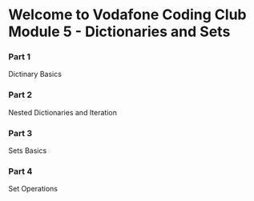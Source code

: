 # Welcome to Vodafone Coding Club Module 5 - Dictionaries and Sets

### Part 1
Dictinary Basics

### Part 2
Nested Dictionaries and Iteration

### Part 3
Sets Basics

### Part 4
Set Operations